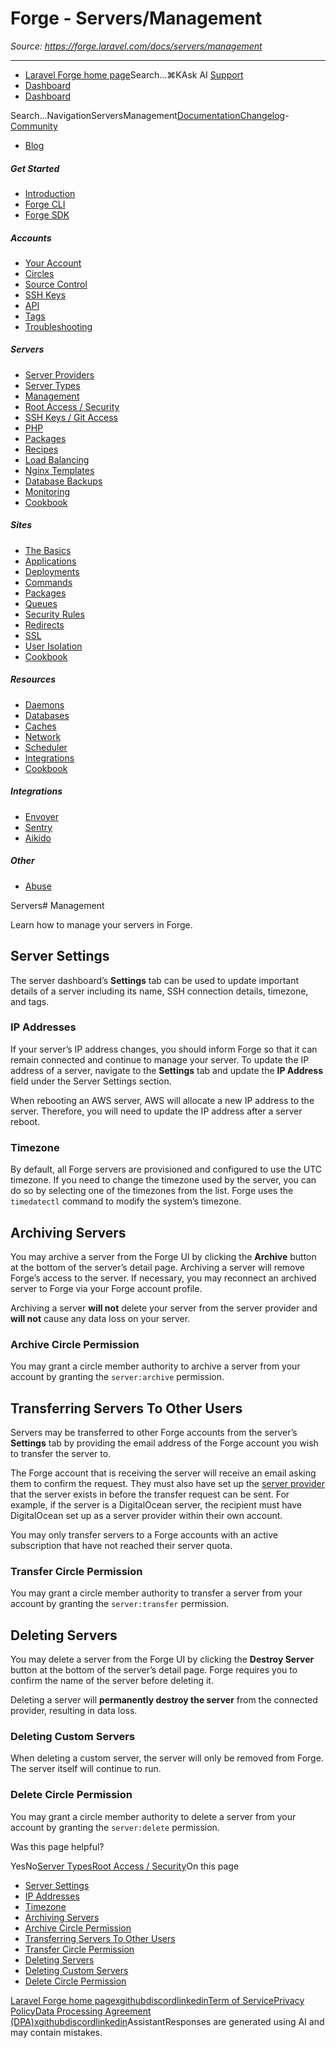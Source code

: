 # Forge - Servers/Management

*Source: https://forge.laravel.com/docs/servers/management*

---

- [Laravel Forge home page](https://forge.laravel.com)Search...⌘KAsk AI
[Support](/cdn-cgi/l/email-protection#7c1a130e1b193c101d0e1d0a1910521f1311)
- [Dashboard](https://forge.laravel.com)
- [Dashboard](https://forge.laravel.com)

Search...NavigationServersManagement[Documentation](/docs/introduction)[Changelog](/docs/changelog/changelog)- [Community](https://discord.com/invite/laravel)
- [Blog](https://blog.laravel.com/forge)
##### Get Started

- [Introduction](/docs/introduction)
- [Forge CLI](/docs/cli)
- [Forge SDK](/docs/sdk)

##### Accounts

- [Your Account](/docs/accounts/your-account)
- [Circles](/docs/accounts/circles)
- [Source Control](/docs/accounts/source-control)
- [SSH Keys](/docs/accounts/ssh)
- [API](/docs/accounts/api)
- [Tags](/docs/accounts/tags)
- [Troubleshooting](/docs/accounts/cookbook)

##### Servers

- [Server Providers](/docs/servers/providers)
- [Server Types](/docs/servers/types)
- [Management](/docs/servers/management)
- [Root Access / Security](/docs/servers/provisioning-process)
- [SSH Keys / Git Access](/docs/servers/ssh)
- [PHP](/docs/servers/php)
- [Packages](/docs/servers/packages)
- [Recipes](/docs/servers/recipes)
- [Load Balancing](/docs/servers/load-balancing)
- [Nginx Templates](/docs/servers/nginx-templates)
- [Database Backups](/docs/servers/backups)
- [Monitoring](/docs/servers/monitoring)
- [Cookbook](/docs/servers/cookbook)

##### Sites

- [The Basics](/docs/sites/the-basics)
- [Applications](/docs/sites/applications)
- [Deployments](/docs/sites/deployments)
- [Commands](/docs/sites/commands)
- [Packages](/docs/sites/packages)
- [Queues](/docs/sites/queues)
- [Security Rules](/docs/sites/security-rules)
- [Redirects](/docs/sites/redirects)
- [SSL](/docs/sites/ssl)
- [User Isolation](/docs/sites/user-isolation)
- [Cookbook](/docs/sites/cookbook)

##### Resources

- [Daemons](/docs/resources/daemons)
- [Databases](/docs/resources/databases)
- [Caches](/docs/resources/caches)
- [Network](/docs/resources/network)
- [Scheduler](/docs/resources/scheduler)
- [Integrations](/docs/resources/integrations)
- [Cookbook](/docs/resources/cookbook)

##### Integrations

- [Envoyer](/docs/integrations/envoyer)
- [Sentry](/docs/integrations/sentry)
- [Aikido](/docs/integrations/aikido)

##### Other

- [Abuse](/docs/abuse)

Servers# Management

Learn how to manage your servers in Forge.

## [​](#server-settings)Server Settings

The server dashboard’s **Settings** tab can be used to update important details of a server including its name, SSH connection details, timezone, and tags.

### [​](#ip-addresses)IP Addresses

If your server’s IP address changes, you should inform Forge so that it can remain connected and continue to manage your server. To update the IP address of a server, navigate to the **Settings** tab and update the **IP Address** field under the Server Settings section.

When rebooting an AWS server, AWS will allocate a new IP address to the server. Therefore, you will need to update the IP address after a server reboot.

### [​](#timezone)Timezone

By default, all Forge servers are provisioned and configured to use the UTC timezone. If you need to change the timezone used by the server, you can do so by selecting one of the timezones from the list. Forge uses the `timedatectl` command to modify the system’s timezone.

## [​](#archiving-servers)Archiving Servers

You may archive a server from the Forge UI by clicking the **Archive** button at the bottom of the server’s detail page. Archiving a server will remove Forge’s access to the server. If necessary, you may reconnect an archived server to Forge via your Forge account profile.

Archiving a server **will not** delete your server from the server provider and **will not** cause any data loss on your server.

### [​](#archive-circle-permission)Archive Circle Permission

You may grant a circle member authority to archive a server from your account by granting the `server:archive` permission.

## [​](#transferring-servers-to-other-users)Transferring Servers To Other Users

Servers may be transferred to other Forge accounts from the server’s **Settings** tab by providing the email address of the Forge account you wish to transfer the server to.

The Forge account that is receiving the server will receive an email asking them to confirm the request. They must also have set up the [server provider](/docs/servers/providers) that the server exists in before the transfer request can be sent. For example, if the server is a DigitalOcean server, the recipient must have DigitalOcean set up as a server provider within their own account.

You may only transfer servers to a Forge accounts with an active subscription that have not reached their server quota.

### [​](#transfer-circle-permission)Transfer Circle Permission

You may grant a circle member authority to transfer a server from your account by granting the `server:transfer` permission.

## [​](#deleting-servers)Deleting Servers

You may delete a server from the Forge UI by clicking the **Destroy Server** button at the bottom of the server’s detail page. Forge requires you to confirm the name of the server before deleting it.

Deleting a server will **permanently destroy the server** from the connected provider, resulting in data loss.

### [​](#deleting-custom-servers)Deleting Custom Servers

When deleting a custom server, the server will only be removed from Forge. The server itself will continue to run.

### [​](#delete-circle-permission)Delete Circle Permission

You may grant a circle member authority to delete a server from your account by granting the `server:delete` permission.

Was this page helpful?

YesNo[Server Types](/docs/servers/types)[Root Access / Security](/docs/servers/provisioning-process)On this page
- [Server Settings](#server-settings)
- [IP Addresses](#ip-addresses)
- [Timezone](#timezone)
- [Archiving Servers](#archiving-servers)
- [Archive Circle Permission](#archive-circle-permission)
- [Transferring Servers To Other Users](#transferring-servers-to-other-users)
- [Transfer Circle Permission](#transfer-circle-permission)
- [Deleting Servers](#deleting-servers)
- [Deleting Custom Servers](#deleting-custom-servers)
- [Delete Circle Permission](#delete-circle-permission)

[Laravel Forge home page](https://forge.laravel.com)[x](https://x.com/laravelphp)[github](https://github.com/laravel)[discord](https://discord.com/invite/laravel)[linkedin](https://linkedin.com/company/laravel)[Term of Service](https://forge.laravel.com/terms-of-service)[Privacy Policy](https://forge.laravel.com/privacy-policy)[Data Processing Agreement (DPA)](https://forge.laravel.com/data-processing-agreement)[x](https://x.com/laravelphp)[github](https://github.com/laravel)[discord](https://discord.com/invite/laravel)[linkedin](https://linkedin.com/company/laravel)AssistantResponses are generated using AI and may contain mistakes.